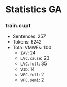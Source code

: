 Statistics GA
=============
### train.cupt
* Sentences: 257
* Tokens: 6242
* Total VMWEs: 100
  * `IAV`: 24
  * `LVC.cause`: 23
  * `LVC.full`: 35
  * `VID`: 14
  * `VPC.full`: 2
  * `VPC.semi`: 2
